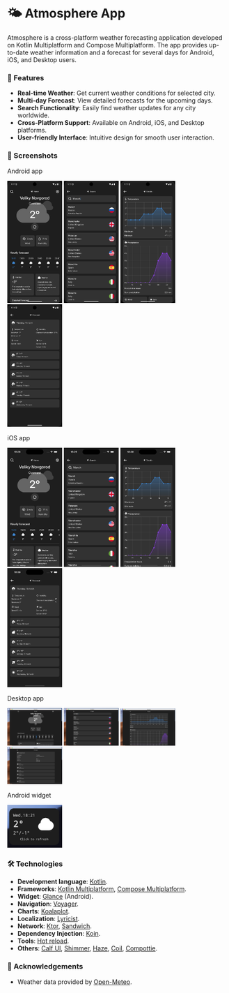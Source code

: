 # 🌤️ Atmosphere App
Atmosphere is a cross-platform weather forecasting application developed on Kotlin Multiplatform and Compose Multiplatform. The app provides up-to-date weather information and a forecast for several days for Android, iOS, and Desktop users.

### 🌟 Features
- **Real-time Weather**: Get current weather conditions for selected city.
- **Multi-day Forecast**: View detailed forecasts for the upcoming days.
- **Search Functionality**: Easily find weather updates for any city worldwide.
- **Cross-Platform Support**: Available on Android, iOS, and Desktop platforms.
- **User-friendly Interface**: Intuitive design for smooth user interaction.

### 📸 Screenshots

Android app
<p align="left">
  <img src="docs/screenshots/android-home.png" alt="Main Screen" width="25%" />
  <img src="docs/screenshots/android-search.png" alt="Search Screen" width="25%" />
  <img src="docs/screenshots/android-details.png" alt="Search Screen" width="25%" />
  <img src="docs/screenshots/android-forecast.png" alt="Search Screen" width="25%" />
</p>

iOS app
<p align="left">
  <img src="docs/screenshots/ios-home.png" alt="Main Screen" width="25%" />
  <img src="docs/screenshots/ios-search.png" alt="Search Screen" width="25%" />
  <img src="docs/screenshots/ios-details.png" alt="Search Screen" width="25%" />
  <img src="docs/screenshots/ios-forecast.png" alt="Search Screen" width="25%" />
</p>

Desktop app
<p align="left">
  <img src="docs/screenshots/desktop-home.png" alt="Main Screen" width="25%" />
  <img src="docs/screenshots/desktop-search.png" alt="Search Screen" width="25%" />
  <img src="docs/screenshots/desktop-details.png" alt="Search Screen" width="25%" />
  <img src="docs/screenshots/desktop-forecast.png" alt="Search Screen" width="25%" />
</p>

Android widget
<p align="left">
  <img src="docs/screenshots/android-short-widget.png" alt="Main Screen" width="25%" />
</p>

### 🛠️ Technologies
- **Development language**: [Kotlin](https://kotlinlang.org/).
- **Frameworks**: [Kotlin Multiplatform](https://kotlinlang.org/docs/multiplatform.html), [Compose Multiplatform](https://www.jetbrains.com/compose-multiplatform/).
- **Widget**: [Glance](https://developer.android.com/develop/ui/compose/glance?hl=ru) (Android).
- **Navigation**: [Voyager](https://voyager.adriel.cafe).
- **Charts**: [Koalaplot](https://koalaplot.github.io).
- **Localization**: [Lyricist](https://github.com/adrielcafe/lyricist).
- **Network**: [Ktor](https://ktor.io), [Sandwich](https://skydoves.github.io/sandwich/).
- **Dependency Injection**: [Koin](https://insert-koin.io).
- **Tools**: [Hot reload](https://github.com/JetBrains/compose-hot-reload).
- **Others**: [Calf UI](https://mohamedrejeb.github.io/Calf/), [Shimmer](https://github.com/valentinilk/compose-shimmer), [Haze](https://chrisbanes.github.io/haze/latest/), [Coil](https://coil-kt.github.io/coil/compose/), [Compottie](https://github.com/alexzhirkevich/compottie).

### 🙏 Acknowledgements
- Weather data provided by [Open-Meteo](https://open-meteo.com/).

